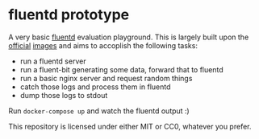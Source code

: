 # fluentd prototype

A very basic [fluentd](https://www.fluentd.org) evaluation playground. This is largely built upon the [official](https://hub.docker.com/r/fluent/fluentd) [images](https://hub.docker.com/r/fluent/fluent-bit/)
and aims to accoplish the following tasks:

* run a fluentd server
* run a fluent-bit generating some data, forward that to fluentd
* run a basic nginx server and request random things
* catch those logs and process them in fluentd
* dump those logs to stdout

Run `docker-compose up` and watch the fluentd output :)

This repository is licensed under either MIT or CC0, whatever you prefer.
